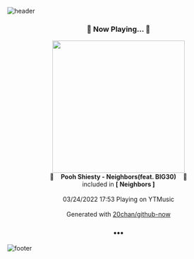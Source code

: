 ![header](https://capsule-render.vercel.app/api?type=wave&height=170&section=header&text=Hi.%20I'm%20SHIFT&fontColor=090707&fontAlignX=45&fontAlignY=65&fontSize=100)

<h3 align="center">🎵 Now Playing... 🎵</h3>
<p align="center">
  <a href="https://music.youtube.com/watch?v=tL1iGMC8mmY">
    <img width="300" src="https://lh3.googleusercontent.com/_DyuZUs08-2orZUpoY7zZ1QyUIY2XhlUbz-k2kP1T2Po8EFXS0srd1RPxQ4dKZevB_u-sp7GpvXY3aSmeQ">
  </a>
  <br>
  🎵&nbsp&nbsp&nbsp <b>Pooh Shiesty - Neighbors(feat. BIG30)</b> &nbsp&nbsp&nbsp🎵
  <br>
  included in <b>[ Neighbors ]</b>
  
  <br />
  <br />
  03/24/2022 17:53 Playing on YTMusic
  <br />
  <br />
  Generated with <a href="https://github.com/20chan/github-now">20chan/github-now</a>
</p>

<h3 align="center">•••</h3>

![footer](https://capsule-render.vercel.app/api?type=wave&height=150&section=footer)
